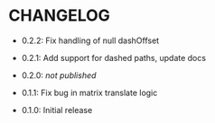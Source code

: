 # CHANGELOG

- 0.2.2: Fix handling of null dashOffset
- 0.2.1: Add support for dashed paths, update docs
- 0.2.0: _not published_

- 0.1.1: Fix bug in matrix translate logic
- 0.1.0: Initial release
